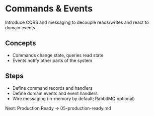 # Commands & Events

Introduce CQRS and messaging to decouple reads/writes and react to domain events.

## Concepts
- Commands change state, queries read state
- Events notify other parts of the system

## Steps
- Define command records and handlers
- Define domain events and event handlers
- Wire messaging (in-memory by default; RabbitMQ optional)

Next: Production Ready → 05-production-ready.md
